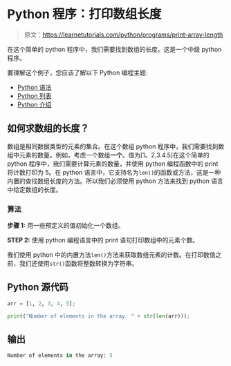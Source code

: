 # Python 程序：打印数组长度

> 原文：<https://learnetutorials.com/python/programs/print-array-length>

在这个简单的 python 程序中，我们需要找到数组的长度。这是一个中级 python 程序。

要理解这个例子，您应该了解以下 Python 编程主题:

*   [Python 语法](../../python/syntax-comments "Python Syntax")
*   [Python 列表](../../python/python-lists "Arrays in Python")
*   [Python 介绍](../../python/introduction-tutorial "Python introduction")

## 如何求数组的长度？

数组是相同数据类型的元素的集合。在这个数组 python 程序中，我们需要找到数组中元素的数量。例如，考虑一个数组**一个**。值为[1。2.3.4.5]在这个简单的 python 程序中，我们需要计算元素的数量，并使用 python 编程函数中的 print 将计数打印为 5。在 python 语言中，它支持名为`len()`的函数或方法，这是一种内置的查找数组长度的方法。所以我们必须使用 python 方法来找到 python 语言中给定数组的长度。

### 算法

**步骤 1:** 用一些预定义的值初始化一个数组。

**STEP 2:** 使用 python 编程语言中的 print 语句打印数组中的元素个数。

我们使用 python 中的内置方法`len()`方法来获取数组元素的计数。在打印数值之前，我们还使用`str()`函数将整数转换为字符串。

## Python 源代码

```py
arr = [1, 2, 3, 4, 5];     

print("Number of elements in the array: " + str(len(arr))); 

```

## 输出

```py
Number of elements in the array: 5
```